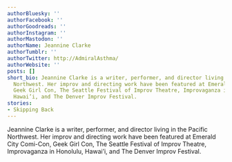 ```yaml
---
authorBluesky: ''
authorFacebook: ''
authorGoodreads: ''
authorInstagram: ''
authorMastodon: ''
authorName: Jeannine Clarke
authorTumblr: ''
authorTwitter: http://AdmiralAsthma/
authorWebsite: ''
posts: []
short_bio: Jeannine Clarke is a writer, performer, and director living in the Pacific
  Northwest. Her improv and directing work have been featured at Emerald City Comi-Con,
  Geek Girl Con, The Seattle Festival of Improv Theatre, Improvaganza in Honolulu,
  Hawai’i, and The Denver Improv Festival.
stories:
- Skipping Back
---
```


Jeannine Clarke is a writer, performer, and director living in the Pacific Northwest. Her improv and directing work have been featured at Emerald City Comi-Con, Geek Girl Con, The Seattle Festival of Improv Theatre, Improvaganza in Honolulu, Hawai’i, and The Denver Improv Festival.